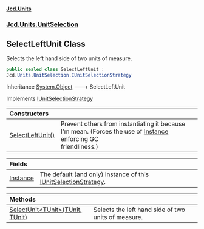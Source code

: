 #### [Jcd.Units](index.md 'index')
### [Jcd.Units.UnitSelection](Jcd.Units.UnitSelection.md 'Jcd.Units.UnitSelection')

## SelectLeftUnit Class

Selects the left hand side of two units of measure.

```csharp
public sealed class SelectLeftUnit :
Jcd.Units.UnitSelection.IUnitSelectionStrategy
```

Inheritance [System.Object](https://docs.microsoft.com/en-us/dotnet/api/System.Object 'System.Object') &#129106; SelectLeftUnit

Implements [IUnitSelectionStrategy](Jcd.Units.UnitSelection.IUnitSelectionStrategy.md 'Jcd.Units.UnitSelection.IUnitSelectionStrategy')

| Constructors | |
| :--- | :--- |
| [SelectLeftUnit()](Jcd.Units.UnitSelection.SelectLeftUnit.SelectLeftUnit().md 'Jcd.Units.UnitSelection.SelectLeftUnit.SelectLeftUnit()') | Prevent others from instantiating it because I'm mean. (Forces the use of [Instance](Jcd.Units.UnitSelection.SelectLeftUnit.Instance.md 'Jcd.Units.UnitSelection.SelectLeftUnit.Instance') enforcing GC<br/>friendliness.) |

| Fields | |
| :--- | :--- |
| [Instance](Jcd.Units.UnitSelection.SelectLeftUnit.Instance.md 'Jcd.Units.UnitSelection.SelectLeftUnit.Instance') | The default (and only) instance of this [IUnitSelectionStrategy](Jcd.Units.UnitSelection.IUnitSelectionStrategy.md 'Jcd.Units.UnitSelection.IUnitSelectionStrategy'). |

| Methods | |
| :--- | :--- |
| [SelectUnit&lt;TUnit&gt;(TUnit, TUnit)](Jcd.Units.UnitSelection.SelectLeftUnit.SelectUnit_TUnit_(TUnit,TUnit).md 'Jcd.Units.UnitSelection.SelectLeftUnit.SelectUnit<TUnit>(TUnit, TUnit)') | Selects the left hand side of two units of measure. |
